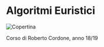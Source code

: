 # Algoritmi Euristici

![Copertina](https://github.com/LucaCappelletti94/various-notes/blob/master/Unimi/Metodi%20e%20Modelli%20per%20le%20decisioni/algoritmi-euristici.png?raw=true)

Corso di Roberto Cordone, anno 18/19

